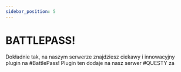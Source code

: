 ```yaml
---
sidebar_position: 5
---
```


# BATTLEPASS! 

Dokładnie tak, na naszym serwerze znajdziesz ciekawy i innowacyjny plugin na #BattlePass!
Plugin ten dodaje na nasz serwer #QUESTY za 


